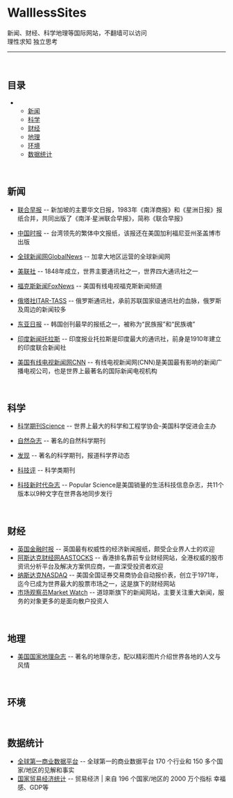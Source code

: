 # WalllessSites
新闻、财经、科学地理等国际网站，不翻墙可以访问  
理性求知 独立思考    
___
<br>

## 目录
-
    - [新闻](#新闻)
    - [科学](#科学)
    - [财经](#财经)
    - [地理](#地理)
    - [环境](#环境)
    - [数据统计](#数据统计) 
<br>

## 新闻

* [联合早报](https://www.zaobao.com/) -- 新加坡的主要华文日报，1983年《南洋商报》和《星洲日报》报纸合并，共同出版了《南洋·星洲联合早报》，简称《联合早报》
* [中国时报](https://www.chinatimes.com/) -- 台湾领先的繁体中文报纸，该报还在美国加利福尼亚州圣盖博市出版

* [全球新闻网GlobalNews](https://globalnews.ca/) -- 加拿大地区运营的全球新闻网

* [美联社](https://www.ap.org/) -- 1848年成立，世界主要通讯社之一，世界四大通讯社之一
* [福克斯新闻FoxNews](https://www.foxnews.com/world/) -- 美国有线电视福克斯新闻频道

* [俄塔社ITAR-TASS](https://tass.com/) -- 俄罗斯通讯社，承前苏联国家级通讯社的血脉，俄罗斯及周边的新闻较多
* [东亚日报](https://www.donga.com/) -- 韩国创刊最早的报纸之一，被称为“民族报”和“民族魂”
* [印度新闻托拉斯](http://www.ptinews.com/) -- 印度报业托拉斯是印度最大的通讯社，前身是1910年建立的印度联合新闻社
* [美国有线电视新闻网CNN](https://edition.cnn.com/) -- 有线电视新闻网(CNN)是美国最有影响的新闻广播电视公司，也是世界上最著名的国际新闻电视机构
   
<br>


## 科学
* [科学期刊Science](https://www.science.org) -- 世界上最大的科学和工程学协会-美国科学促进会主办

* [自然杂志](https://www.nature.com/) -- 著名的自然科学期刊
* [发现](http://www.reuters.com/) -- 著名的科学期刊，报道科学界动态
  
* [科技评](https://www.technologyreview.com/) -- 科学类期刊
* [科技新时代杂志](https://www.popsci.com/) -- Popular Science是美国销量的生活科技信息杂志，共11个版本以9种文字在世界各地同步发行

<br>

## 财经
* [英国金融时报](https://www.ft.com/) -- 英国最有权威性的经济新闻报纸，颇受企业界人士的欢迎
* [阿斯达克财经网AASTOCKS](http://www.aastocks.com/) -- 香港排名靠前专业财经网站，全港权威的股市资讯分析平台及解决方案供应商，一直深受投资者欢迎
* [纳斯达克NASDAQ](https://www.nasdaq.com/) -- 美国全国证券交易商协会自动报价表，创立于1971年，迄今已成为世界最大的股票市场之一，这是旗下的财经网站
* [市场观察员Market Watch](https://www.marketwatch.com/) -- 道琼斯旗下的新闻网站，主要关注重大新闻，服务的对象更多的是面向散户投资人
<br>

## 地理
* [美国国家地理杂志](https://www.nationalgeographic.com/) -- 著名的地理杂志，配以精彩图片介绍世界各地的人文与风情

<br>

## 环境
<br>

## 数据统计
* [全球第一商业数据平台](https://www.statista.com/) -- 全球第一的商业数据平台 170 个行业和 150 多个国家/地区的见解和事实
* [国家贸易经济统计](https://countryeconomy.com/) -- 贸易经济 | 来自 196 个国家/地区的 2000 万个指标 幸福感、GDP等
